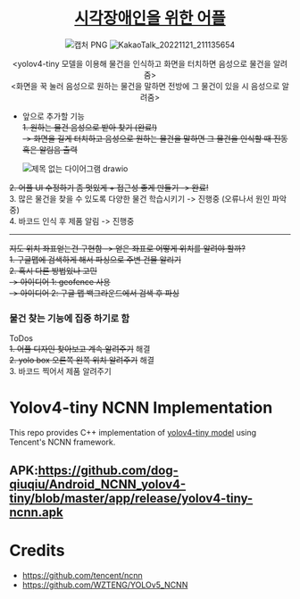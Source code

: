 <div align="center">

# [시각장애인을 위한 어플](https://righteous-kileskus-db8.notion.site/08817662278542189d87382ec136fec5?p=8370947e434741c5b357d9661a11e0ae&pm=c)

![캡처 PNG](https://user-images.githubusercontent.com/73810942/204089349-fc30336e-bb60-4c52-af23-d7136873fe54.png)
![KakaoTalk_20221121_211135654](https://user-images.githubusercontent.com/73810942/204089699-ad7a4ba4-0c0d-4492-ac9e-513a1fad45a4.jpg)

<yolov4-tiny 모델을 이용해 물건을 인식하고 화면을 터치하면 음성으로 물건을 알려줌>  
<화면을 꾹 눌러 음성으로 원하는 물건을 말하면 전방에 그 물건이 있을 시 음성으로 알려줌>
  </div>


* 앞으로 추가할 기능  
~~1. 원하는 물건 음성으로 받아 찾기 (완료!)  
  -> 화면을 길게 터치하고 음성으로 원하는 물건을 말하면 그 물건을 인식할 때 진동 혹은 알림음 출력~~  
    
    ![제목 없는 다이어그램 drawio](https://user-images.githubusercontent.com/73810942/204089360-a7f24486-3959-42f2-9add-a18af60faa58.png)

~~2. 어플 UI 수정하기 좀 멋있게 + 접근성 좋게 만들기 -> 완료!~~  
  3. 많은 물건을 찾을 수 있도록 다양한 물건 학습시키기 -> 진행중 (오류나서 원인 파악 중)    
  4. 바코드 인식 후 제품 알림 -> 진행중

----

~~지도 위치 좌표얻는건 구현함 -> 얻은 좌표로 어떻게 위치를 알려야 할까?~~  
~~1. 구글맵에 검색하게 해서 파싱으로 주변 건물 알리기~~  
~~2. 혹시 다른 방법있나 고민~~    
~~-> 아이디어 1: geofence 사용~~     
~~-> 아이디어 2: 구글 맵 백그라운드에서 검색 후 파싱~~
### 물건 찾는 기능에 집중 하기로 함  
  
ToDos  
~~1. 어플 디자인 찾아보고 계속 알려주기~~  해결  
~~2. yolo box 오른쪽 왼쪽 위치 알려주기~~ 해결  
3. 바코드 찍어서 제품 알려주기

# Yolov4-tiny NCNN Implementation

This repo provides C++ implementation of [yolov4-tiny model](https://github.com/AlexeyAB/darknet) using
Tencent's NCNN framework.

## APK:https://github.com/dog-qiuqiu/Android_NCNN_yolov4-tiny/blob/master/app/release/yolov4-tiny-ncnn.apk

# Credits
* https://github.com/tencent/ncnn
* https://github.com/WZTENG/YOLOv5_NCNN
